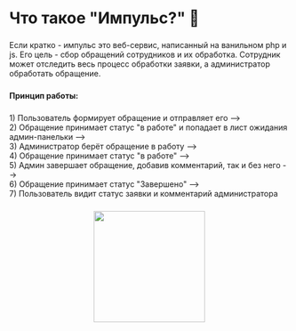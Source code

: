 <h1 align="left">Что такое "Импульс?" 💬</h1>

###

<p align="left">Если кратко - импульс это веб-сервис, написанный на ванильном php и js. Его цель - сбор обращений сотрудников и их обработка. Сотрудник может отследить весь процесс обработки заявки, а администратор обработать обращение.</p>

###

<h4 align="left">Принцип работы:</h4>

###

<p align="left">1) Пользователь формирует обращение и отправляет его --><br>2) Обращение принимает статус "в работе" и попадает в лист ожидания админ-панельки --> <br>3) Администратор берёт обращение  в работу --> <br>4) Обращение принимает статус "в работе" --> <br>5) Админ завершает обращение, добавив комментарий, так и без него --><br>6) Обращение принимает статус "Завершено" --><br>7) Пользователь видит статус заявки и комментарий администратора</p>

###

<div align="center">
  <img height="200" src="https://flic.kr/p/2qVvnTX"  />
</div>

###